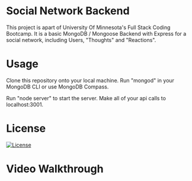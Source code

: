 # Social Network Backend
This project is apart of University Of Minnesota's Full Stack Coding Bootcamp. It is a basic MongoDB / Mongoose Backend with Express for a social network, including Users, "Thoughts" and "Reactions".

# Usage
Clone this repository onto your local machine. Run "mongod" in your MongoDB CLI or use MongoDB Compass.

Run "node server" to start the server. Make all of your api calls to localhost:3001. 

# License
[![License](https://img.shields.io/badge/License-Apache_2.0-blue.svg)](https://opensource.org/licenses/Apache-2.0)

# Video Walkthrough
